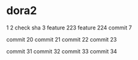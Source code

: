 # dora2
1
2 check sha
3
feature 223
feature 224
commit 7







commit 20
commit 21
commit 22
commit 23

commit 31
commit 32
commit 33
commit 34

